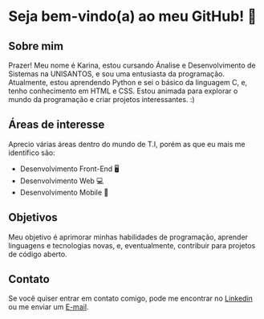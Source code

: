 # Seja bem-vindo(a) ao meu GitHub! 👾
## Sobre mim

Prazer! Meu nome é Karina, estou cursando Ánalise e Desenvolvimento de Sistemas na UNISANTOS, e sou uma entusiasta da programação. 
Atualmente, estou aprendendo Python e sei o básico da linguagem C, e, tenho conhecimento em HTML e CSS. Estou animada para explorar o mundo da programação e criar projetos interessantes. :)

## Áreas de interesse

Aprecio várias áreas dentro do mundo de T.I, porém as que eu mais me identifico são:

- Desenvolvimento Front-End 🖥️
- Desenvolvimento Web 💻
- Desenvolvimento Mobile 📱

## Objetivos

Meu objetivo é aprimorar minhas habilidades de programação, aprender linguagens e tecnologias novas, e, eventualmente, contribuir para projetos de código aberto.

## Contato

Se você quiser entrar em contato comigo, pode me encontrar no [Linkedin](https://www.linkedin.com/in/karina-costa-094308238) ou me enviar um [E-mail](kaahcamposcosta@gmail.com).

